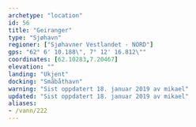```yaml
---
archetype: "location"
id: 56
title: "Geiranger"
type: "Sjøhavn"
regioner: ["Sjøhavner Vestlandet - NORD"]
gps: "62° 6' 10.188\", 7° 12' 16.812\""
coordinates: [62.10283,7.20467]
elevation: ""
landing: "Ukjent"
docking: "Småbåthavn"
warning: "Sist oppdatert 18. januar 2019 av mikael"
updated: "Sist oppdatert 18. januar 2019 av mikael"
aliases:
- /vann/222
---
```



